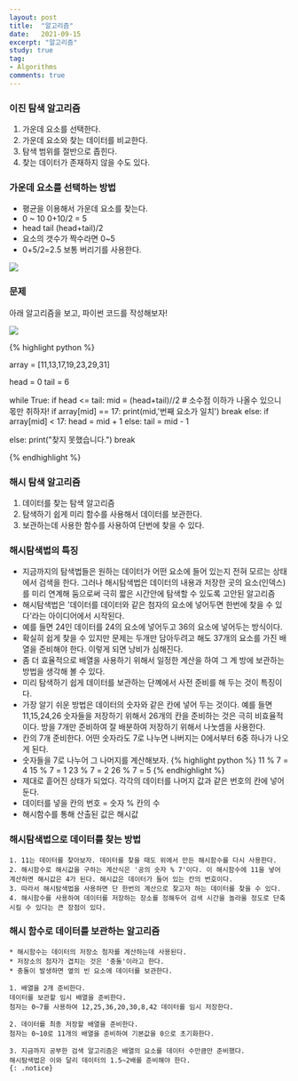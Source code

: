 ```yaml
---
layout: post
title:  "알고리즘"
date:   2021-09-15
excerpt: "알고리즘"
study: true
tag:
- Algorithms 
comments: true
---
```





### 이진 탐색 알고리즘
   1. 가운데 요소를 선택한다.
   2. 가운데 요소와 찾는 데이터를 비교한다.
   3. 탐색 범위를 절반으로 좁힌다.
   4. 찾는 데이터가 존재하지 않을 수도 있다.

### 가운데 요소를 선택하는 방법

*  평균을 이용해서 가운데 요소를 찾는다.
* 0 ~ 10 0+10/2 = 5
* head tail (head+tail)/2
* 요소의 갯수가 짝수라면 0~5
* 0+5/2=2.5 보통 버리기를 사용한다.

<img src="https://bittestb0341.github.io/assets\img\1_20210915day04.png">


### 문제
아래 알고리즘을 보고, 파이썬 코드를 작성해보자!

<img src="https://bittestb0341.github.io/assets\img\2_20210915day04.png">

{% highlight python %}

array = [11,13,17,19,23,29,31]

head = 0
tail = 6

while True:
  if head <= tail:
    mid = (head+tail)//2  # 소수점 이하가 나올수 있으니 몫만 취하자! 
    if array[mid] == 17: 
      print(mid,'번째 요소가 일치')
      break
    else:
      if array[mid] < 17:
        head = mid + 1
      else:
        tail = mid - 1

  else:
    print("찾지 못했습니다.")
    break

{% endhighlight %}


### 해시 탐색 알고리즘
   1. 데이터를 찾는 탐색 알고리즘
   2. 탐색하기 쉽게 미리 함수를 사용해서 데이터를 보관한다.
   3. 보관하는데 사용한 함수를 사용하여 단번에 찾을 수 있다.

###  해시탐색법의 특징
   * 지금까지의 탐색법들은 원하는 데이터가 어떤 요소에 들어 있는지 전혀 모르는 상태에서 검색을 한다. 그러나 해시탐색법은 데이터의 내용과 저장한 곳의 요소(인덱스)를 미리 연계해 둠으로써 극히 짧은 시간안에 탐색할 수 있도록 고안된 알고리즘
   * 해시탐색법은 '데이터를 데이터와 같은 첨자의 요소에 넣어두면 한번에 찾을 수  있다'라는 아이디어에서 시작된다.
   * 예를 들면 24인 데이터를 24의 요소에 넣어두고 36의 요소에 넣어두는 방식이다.
   * 확실히 쉽게 찾을 수 있지만 문제는 두개만 담아두려고 해도 37개의 요소를 가진 배열을 준비해야 한다. 이렇게 되면 낭비가 심해진다.
   * 좀 더 효율적으로 배열을 사용하기 위해서 일정한 계산을 하여 그 계   방에 보관하는 방법을 생각해 볼 수 있다.
   * 미리 탐색하기 쉽게 데이터를 보관하는 단꼐에서 사전 준비를 해 두는 것이 특징이다.
   * 가장 알기 쉬운 방법은 데이터의 숫자와 같은 칸에 넣어 두는 것이다. 예를 들면 11,15,24,26 숫자들을 저장하기 위해서 26개의 칸을 준비하는 것은 극히 비효율적이다. 방을 7개만 준비하여 잘 배분하여 저장하기 위해서 나눗셈을 사용한다.
   * 칸의 7개 준비한다. 어떤 숫자라도 7로 나누면 나버지는 0에서부터 6중 하나가 나오게 된다.
   * 숫자들을 7로 나누어 그 나머지를 계산해보자.
   {% highlight python %}
    11 % 7 = 4
    15 % 7 = 1
    23 % 7 = 2
    26 % 7 = 5
    {% endhighlight %}
   * 제대로 흩어진 상태가 되었다. 각각의 데이터를 나머지 값과 같은 번호의 칸에 넣어둔다. 
   * 데이터를 넣을 칸의 번호 = 숫자 % 칸의 수
   * 해시함수를 통해 산출된 값은 해시값

###  해시탐색법으로 데이터를 찾는 방법
    1. 11는 데이터를 찾아보자. 데이터를 찾을 때도 위에서 만든 해시함수를 다시 사용한다.
    2. 해시함수로 해시값을 구하는 계산식은 '공의 숫자 % 7'이다. 이 해시함수에 11을 넣어 계산하면 해시값은 4가 된다. 해시값은 데이터가 들어 있는 칸의 번호이다.
    3. 따라서 해시탐색법을 사용하면 단 한번의 계산으로 찾고자 하는 데이터를 찾을 수 있다.
    4. 해시함수를 사용하여 데이터를 저장하는 장소를 정해두어 검색 시간을 놀라울 정도로 단축시킬 수 있다는 큰 장점이 있다.


###  해시 함수로 데이터를 보관하는 알고리즘
    * 해시함수는 데이터의 저장소 첨자를 계산하는데 사용된다.
    * 저장소의 첨자가 겹치는 것은 '충돌'이라고 한다.
    * 충돌이 발생하면 옆의 빈 요소에 데이터를 보관한다.

    1. 배열을 2개 준비한다. 
    데이터를 보관할 임시 배열을 준비한다.
    첨자는 0~7를 사용하여 12,25,36,20,30,8,42 데이터를 임시 저장한다.

    2. 데이터를 최종 저장할 배열을 준비한다.
    첨자는 0~10로 11개의 배열을 준비하여 기본값을 0으로 초기화한다.

    3. 지금까지 공부한 검색 알고리즘은 배열의 요소를 데이터 수만큼만 준비했다.
    해시탐색법은 이와 달리 데이터의 1.5~2배를 준비해야 한다.
    {: .notice}